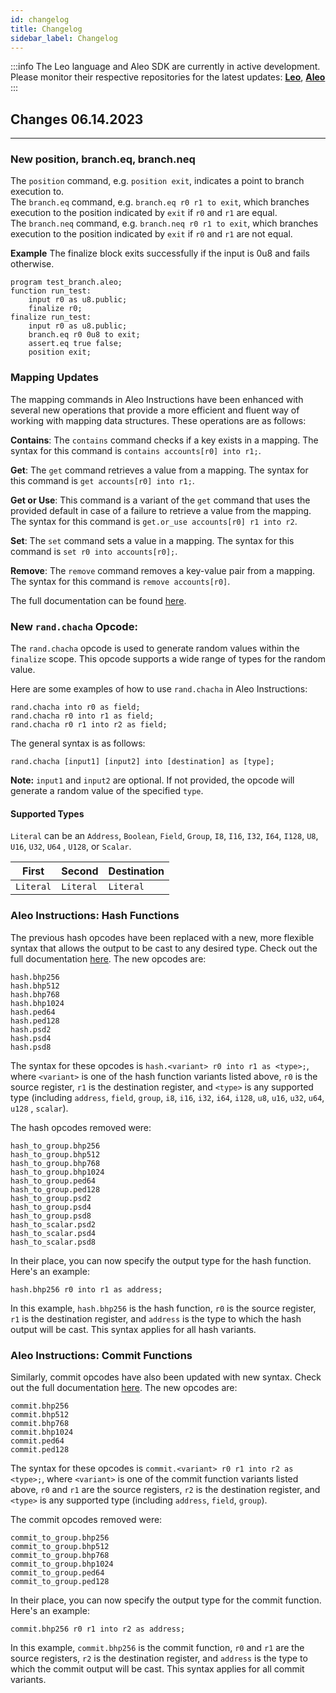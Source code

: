```yaml
---
id: changelog
title: Changelog
sidebar_label: Changelog
---
```


:::info
The Leo language and Aleo SDK are currently in active development. Please monitor their respective repositories for
the latest updates: [**Leo**](https://github.com/AleoHQ/leo), [**Aleo**](https://github.com/AleoHQ/aleo)
:::

## Changes **06.14.2023**

---
### New position, branch.eq, branch.neq
The `position` command, e.g. `position exit`, indicates a point to branch execution to.  
The `branch.eq` command, e.g. `branch.eq r0 r1 to exit`, which branches execution to the position indicated by `exit` if `r0` and `r1` are equal.  
The `branch.neq` command, e.g. `branch.neq r0 r1 to exit`, which branches execution to the position indicated by `exit` if `r0` and `r1` are not equal.

**Example**
The finalize block exits successfully if the input is 0u8 and fails otherwise.
```aleo
program test_branch.aleo;
function run_test:
    input r0 as u8.public;
    finalize r0;
finalize run_test:
    input r0 as u8.public;
    branch.eq r0 0u8 to exit;
    assert.eq true false;
    position exit;
```

### Mapping Updates

The mapping commands in Aleo Instructions have been enhanced with several new operations that provide a more efficient and fluent way of working with mapping data structures. These operations are as follows:

**Contains**: The `contains` command checks if a key exists in a mapping. The syntax for this command is `contains accounts[r0] into r1;`.

**Get**: The `get` command retrieves a value from a mapping. The syntax for this command is `get accounts[r0] into r1;`.

**Get or Use**: This command is a variant of the `get` command that uses the provided default in case of a failure to retrieve a value from the mapping. The syntax for this command is `get.or_use accounts[r0] r1 into r2`.

**Set**: The `set` command sets a value in a mapping. The syntax for this command is `set r0 into accounts[r0];`.

**Remove**: The `remove` command removes a key-value pair from a mapping. The syntax for this command is `remove accounts[r0]`.

The full documentation can be found [here](https://developer.aleo.org/aleo/language#mapping).

### New `rand.chacha`  Opcode:

The `rand.chacha` opcode is used to generate random values within the `finalize` scope. This opcode supports a wide
range of types for the random value.

Here are some examples of how to use `rand.chacha` in Aleo Instructions:

```aleo
rand.chacha into r0 as field;
rand.chacha r0 into r1 as field;
rand.chacha r0 r1 into r2 as field;
```

The general syntax is as follows:

```aleo
rand.chacha [input1] [input2] into [destination] as [type];
```

**Note:** `input1` and `input2` are optional. If not provided, the opcode will generate a random value of the
specified `type`.

#### Supported Types

`Literal` can be an `Address`, `Boolean`, `Field`, `Group`, `I8`, `I16`, `I32`, `I64`, `I128`, `U8`, `U16`, `U32`, `U64`
, `U128`, or `Scalar`.

| First   | Second  | Destination |
|---------|---------|-------------|
|`Literal`|`Literal`| `Literal`   |

### Aleo Instructions: Hash Functions

The previous hash opcodes have been replaced with a new, more flexible syntax that allows the output to be cast to any
desired type. Check out the full
documentation [here](https://developer.aleo.org/aleo/opcodes#table-of-cryptographic-opcodes). The new opcodes are:

```
hash.bhp256
hash.bhp512
hash.bhp768
hash.bhp1024
hash.ped64
hash.ped128
hash.psd2
hash.psd4
hash.psd8
```

The syntax for these opcodes is `hash.<variant> r0 into r1 as <type>;`, where `<variant>` is one of the hash function
variants listed above, `r0` is the source register, `r1` is the destination register, and `<type>` is any supported
type (including `address`, `field`, `group`, `i8`, `i16`, `i32`, `i64`, `i128`, `u8`, `u16`, `u32`, `u64`, `u128`
, `scalar`).

The hash opcodes removed were:

```
hash_to_group.bhp256
hash_to_group.bhp512
hash_to_group.bhp768
hash_to_group.bhp1024
hash_to_group.ped64
hash_to_group.ped128
hash_to_group.psd2
hash_to_group.psd4
hash_to_group.psd8
hash_to_scalar.psd2
hash_to_scalar.psd4
hash_to_scalar.psd8
```

In their place, you can now specify the output type for the hash function. Here's an example:

```aleo
hash.bhp256 r0 into r1 as address;
```

In this example, `hash.bhp256` is the hash function, `r0` is the source register, `r1` is the destination register,
and `address` is the type to which the hash output will be cast. This syntax applies for all hash variants.

### Aleo Instructions: Commit Functions

Similarly, commit opcodes have also been updated with new syntax. Check out the full
documentation [here](https://developer.aleo.org/aleo/opcodes#table-of-cryptographic-opcodes). The new opcodes are:

```
commit.bhp256
commit.bhp512
commit.bhp768
commit.bhp1024
commit.ped64
commit.ped128
```

The syntax for these opcodes is `commit.<variant> r0 r1 into r2 as <type>;`, where `<variant>` is one of the commit
function variants listed above, `r0` and `r1` are the source registers, `r2` is the destination register, and `<type>`
is any supported type (including `address`, `field`, `group`).

The commit opcodes removed were:

```
commit_to_group.bhp256
commit_to_group.bhp512
commit_to_group.bhp768
commit_to_group.bhp1024
commit_to_group.ped64
commit_to_group.ped128
```

In their place, you can now specify the output type for the commit function. Here's an example:

```aleo
commit.bhp256 r0 r1 into r2 as address;
```

In this example, `commit.bhp256` is the commit function, `r0` and `r1` are the source registers, `r2` is the destination
register, and `address` is the type to which the commit output will be cast. This syntax applies for all commit
variants.
